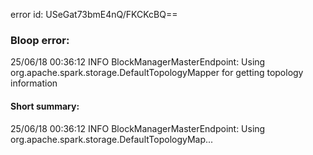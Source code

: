 error id: USeGat73bmE4nQ/FKCKcBQ==
### Bloop error:

25/06/18 00:36:12 INFO BlockManagerMasterEndpoint: Using org.apache.spark.storage.DefaultTopologyMapper for getting topology information
#### Short summary: 

25/06/18 00:36:12 INFO BlockManagerMasterEndpoint: Using org.apache.spark.storage.DefaultTopologyMap...